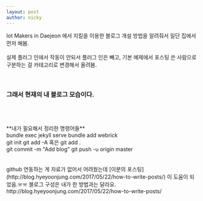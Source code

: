 ```yaml
---
layout: post
author: nicky
---
```

Iot Makers in Daejeon 에서 지킬을 이용한 블로그 개설 방법을 알려줘서 일단 집에서 먼저 해봄.  
<br/>
실제 플러그 인에서 작동이 안되서 플러그 인은 빼고,
기본 예제에서 포스팅 쓴 사람으로 구분하는 걸 카테고리로 변경해서 올려봄.  
<br/>
<br/>
### 그래서 현재의 내 블로그 모습이다.
<br/>
<br/>
<br/>
**내가 필요해서 정리한 명령어들**
<br/>
bundle exec jekyll serve  
bundle add webrick  
<br/>
git init
git add -A  혹은 git add .
<br/>
git commit -m "Add blog"  
git push -u origin master  
<br/>
<br/>
<br/>
github 연동하는 게 자료가 없어서 어려웠는데 
[이분의 포스팅](http://blog.hyeyoonjung.com/2017/05/22/how-to-write-posts/) 이 도움이 되었음.ㅠㅠ
블로그 구성은 내가 한 방법과는 달라요.
<br/>
http://blog.hyeyoonjung.com/2017/05/22/how-to-write-posts/
